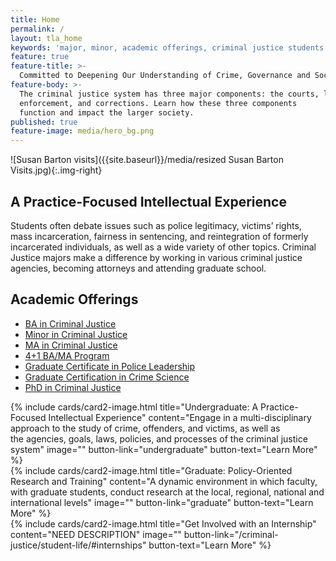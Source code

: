 ```yaml
---
title: Home
permalink: /
layout: tla_home
keywords: 'major, minor, academic offerings, criminal justice students'
feature: true
feature-title: >-
  Committed to Deepening Our Understanding of Crime, Governance and Social Justice
feature-body: >-
  The criminal justice system has three major components: the courts, law
  enforcement, and corrections. Learn how these three components
  function and impact the larger society.
published: true
feature-image: media/hero_bg.png
---
```

![Susan Barton visits]({{site.baseurl}}/media/resized Susan Barton Visits.jpg){:.img-right}
## A Practice-Focused Intellectual Experience
Students often debate issues such as police legitimacy, victims’ rights, mass incarceration, fairness in sentencing, and reintegration of formerly incarcerated individuals, as well as a wide variety of other topics. Criminal Justice majors make a difference by working in various criminal justice agencies, becoming attorneys and attending graduate school.
        
## Academic Offerings
- [BA in Criminal Justice](http://bulletin.temple.edu/undergraduate/liberal-arts/criminal-justice/ba-criminal-justice/)
- [Minor in Criminal Justice](http://bulletin.temple.edu/undergraduate/liberal-arts/criminal-justice/minor-criminal-justice/)
- [MA in Criminal Justice](http://bulletin.temple.edu/graduate/scd/cla/criminal-justice-ma/)
- [4+1 BA/MA Program](http://bulletin.temple.edu/undergraduate/liberal-arts/criminal-justice/#41-ba-ma)
- [Graduate Certificate in Police Leadership](http://bulletin.temple.edu/graduate/scd/cla/police-leadership-certificate/)
- [Graduate Certification in Crime Science](http://bulletin.temple.edu/graduate/scd/cla/crime-science-certificate/)
- [PhD in Criminal Justice](http://bulletin.temple.edu/graduate/scd/cla/criminal-justice-phd/)

<div class="row row-wide">
  <div class="col m12 l4">{% include cards/card2-image.html
    title="Undergraduate: A Practice-Focused Intellectual Experience"
    content="Engage in a multi-disciplinary approach to the study of crime, offenders, and victims, as well as <br/>the agencies, goals, laws, policies, and processes of the criminal justice system"
    image=""
    button-link="undergraduate"
    button-text="Learn More" %}
  </div>
  <div class="row row-wide">
    <div class="col m12 l4">{% include cards/card2-image.html
      title="Graduate: Policy-Oriented Research and Training"
      content="A dynamic environment in which faculty, with graduate students, conduct research at the local, regional, national and international levels"
      image=""
      button-link="graduate"
      button-text="Learn More" %}
    </div>
    <div class="row row-wide">
      <div class="col m12 l4">{% include cards/card2-image.html
        title="Get Involved with an Internship"
        content="NEED DESCRIPTION"
        image=""
        button-link="/criminal-justice/student-life/#internships"
        button-text="Learn More" %}
      </div>
</div>
